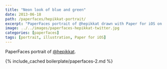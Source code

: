 ```yaml
---
title: "Neon look of blue and green"
date: 2013-06-18
path: /paperfaces/hepikkat-portrait/
excerpt: "PaperFaces portrait of @hepikkat drawn with Paper for iOS on an iPad."
image: ../../images/paperfaces-hepikkat-twitter.jpg
categories: [paperfaces]
tags: [portrait, illustration, Paper for iOS]
---
```


PaperFaces portrait of [@hepikkat](https://twitter.com/hepikkat).

{% include_cached boilerplate/paperfaces-2.md %}
